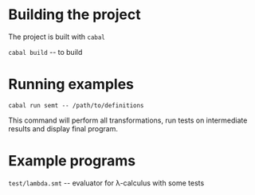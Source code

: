 # Building the project
The project is built with `cabal`

`cabal build` -- to build

# Running examples
`cabal run semt -- /path/to/definitions`

This command will perform all transformations, run tests on intermediate
results and display final program.

# Example programs
`test/lambda.smt` -- evaluator for λ-calculus with some tests

